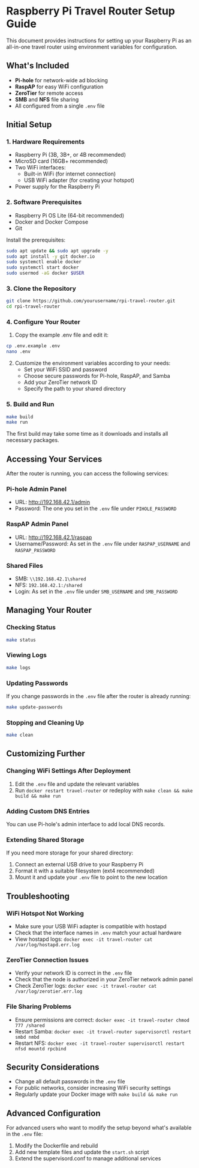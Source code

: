 # Raspberry Pi Travel Router Setup Guide

This document provides instructions for setting up your Raspberry Pi as an all-in-one travel router using environment variables for configuration.

## What's Included

- **Pi-hole** for network-wide ad blocking
- **RaspAP** for easy WiFi configuration
- **ZeroTier** for remote access
- **SMB** and **NFS** file sharing
- All configured from a single `.env` file

## Initial Setup

### 1. Hardware Requirements

- Raspberry Pi (3B, 3B+, or 4B recommended)
- MicroSD card (16GB+ recommended)
- Two WiFi interfaces:
  - Built-in WiFi (for internet connection)
  - USB WiFi adapter (for creating your hotspot)
- Power supply for the Raspberry Pi

### 2. Software Prerequisites

- Raspberry Pi OS Lite (64-bit recommended)
- Docker and Docker Compose
- Git

Install the prerequisites:
```bash
sudo apt update && sudo apt upgrade -y
sudo apt install -y git docker.io
sudo systemctl enable docker
sudo systemctl start docker
sudo usermod -aG docker $USER
```

### 3. Clone the Repository

```bash
git clone https://github.com/yourusername/rpi-travel-router.git
cd rpi-travel-router
```

### 4. Configure Your Router

1. Copy the example .env file and edit it:
```bash
cp .env.example .env
nano .env
```

2. Customize the environment variables according to your needs:
   - Set your WiFi SSID and password
   - Choose secure passwords for Pi-hole, RaspAP, and Samba
   - Add your ZeroTier network ID
   - Specify the path to your shared directory

### 5. Build and Run

```bash
make build
make run
```

The first build may take some time as it downloads and installs all necessary packages.

## Accessing Your Services

After the router is running, you can access the following services:

### Pi-hole Admin Panel
- URL: http://192.168.42.1/admin
- Password: The one you set in the `.env` file under `PIHOLE_PASSWORD`

### RaspAP Admin Panel
- URL: http://192.168.42.1/raspap
- Username/Password: As set in the `.env` file under `RASPAP_USERNAME` and `RASPAP_PASSWORD`

### Shared Files
- SMB: `\\192.168.42.1\shared`
- NFS: `192.168.42.1:/shared`
- Login: As set in the `.env` file under `SMB_USERNAME` and `SMB_PASSWORD`

## Managing Your Router

### Checking Status
```bash
make status
```

### Viewing Logs
```bash
make logs
```

### Updating Passwords
If you change passwords in the `.env` file after the router is already running:
```bash
make update-passwords
```

### Stopping and Cleaning Up
```bash
make clean
```

## Customizing Further

### Changing WiFi Settings After Deployment
1. Edit the `.env` file and update the relevant variables
2. Run `docker restart travel-router` or redeploy with `make clean && make build && make run`

### Adding Custom DNS Entries
You can use Pi-hole's admin interface to add local DNS records.

### Extending Shared Storage
If you need more storage for your shared directory:
1. Connect an external USB drive to your Raspberry Pi
2. Format it with a suitable filesystem (ext4 recommended)
3. Mount it and update your `.env` file to point to the new location

## Troubleshooting

### WiFi Hotspot Not Working
- Make sure your USB WiFi adapter is compatible with hostapd
- Check that the interface names in `.env` match your actual hardware
- View hostapd logs: `docker exec -it travel-router cat /var/log/hostapd.err.log`

### ZeroTier Connection Issues
- Verify your network ID is correct in the `.env` file
- Check that the node is authorized in your ZeroTier network admin panel
- Check ZeroTier logs: `docker exec -it travel-router cat /var/log/zerotier.err.log`

### File Sharing Problems
- Ensure permissions are correct: `docker exec -it travel-router chmod 777 /shared`
- Restart Samba: `docker exec -it travel-router supervisorctl restart smbd nmbd`
- Restart NFS: `docker exec -it travel-router supervisorctl restart nfsd mountd rpcbind`

## Security Considerations

- Change all default passwords in the `.env` file
- For public networks, consider increasing WiFi security settings
- Regularly update your Docker image with `make build && make run`

## Advanced Configuration

For advanced users who want to modify the setup beyond what's available in the `.env` file:

1. Modify the Dockerfile and rebuild
2. Add new template files and update the `start.sh` script
3. Extend the supervisord.conf to manage additional services
